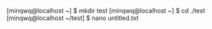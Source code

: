 [minqwq@localhost ~] $ mkdir test
[minqwq@localhost ~] $ cd ./test
[minqwq@localhost ~/test] $ nano untitled.txt
